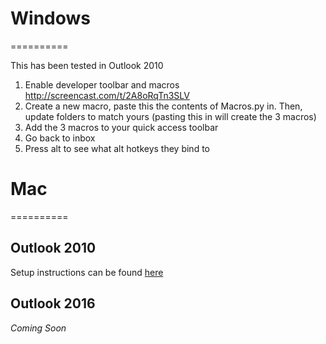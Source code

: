 # Windows
==========

This has been tested in Outlook 2010

1. Enable developer toolbar and macros http://screencast.com/t/2A8oRqTn3SLV
2. Create a new macro, paste this the contents of Macros.py in. Then, update folders to match yours (pasting this in will create the 3 macros)
3. Add the 3 macros to your quick access toolbar
4. Go back to inbox
5. Press alt to see what alt hotkeys they bind to

# Mac
==========

## Outlook 2010

Setup instructions can be found [here](http://www.matthewjmiller.net/howtos/mac-outlook-2011-move-to-folder-macro/)

## Outlook 2016

*Coming Soon*
